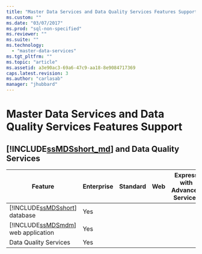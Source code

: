 ```yaml
---
title: "Master Data Services and Data Quality Services Features Supported by the Editions of SQL Server 2016 | Microsoft Docs"
ms.custom: ""
ms.date: "03/07/2017"
ms.prod: "sql-non-specified"
ms.reviewer: ""
ms.suite: ""
ms.technology: 
  - "master-data-services"
ms.tgt_pltfrm: ""
ms.topic: "article"
ms.assetid: a3e90ac3-69a6-47c9-aa18-8e9084717369
caps.latest.revision: 3
ms.author: "carlasab"
manager: "jhubbard"
---
```

# Master Data Services and Data Quality Services Features Support

## [!INCLUDE[ssMDSshort_md](../a9notintoc/includes/ssmdsshort-md.md)] and Data Quality Services
|Feature|Enterprise|Standard|Web|Express with Advanced Services|Express with Tools|Express|Developer|  
|-------------|----------------|--------------|---------|------------------------------------|------------------------|-------------|---------------|  
|[!INCLUDE[ssMDSshort](../a9notintoc/includes/ssmdsshort-md.md)] database|Yes||||||Yes|  
|[!INCLUDE[ssMDSmdm](../a9notintoc/includes/ssmdsmdm-md.md)] web application|Yes||||||Yes|  
|Data Quality Services|Yes||||||Yes|  



